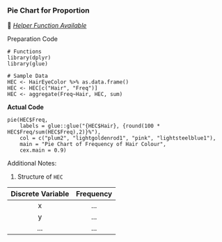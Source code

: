 ### Pie Chart for Proportion
:white_heart: [_Helper Function Available_](../../[SC]-Descriptive-Analytics/[SC]-Data-Visualisation/[HF]-(Proportion)-Pie-Chart-&-Frequency-Table.md)

Preparation Code
```
# Functions
library(dplyr)
library(glue)

# Sample Data
HEC <- HairEyeColor %>% as.data.frame()
HEC <- HEC[c("Hair", "Freq")]
HEC <- aggregate(Freq~Hair, HEC, sum)
```
**Actual Code**
```
pie(HEC$Freq,
    labels = glue::glue("{HEC$Hair}, {round(100 * HEC$Freq/sum(HEC$Freq),2)}%"),
    col = c("plum2", "lightgoldenrod1", "pink", "lightsteelblue1"),
    main = "Pie Chart of Frequency of Hair Colour",
    cex.main = 0.9)
```
Additional Notes:
1. Structure of `HEC`

| Discrete Variable | Frequency |
|:---:| :---: |
| x | ... |
| y | ... |
| ... | ... |
